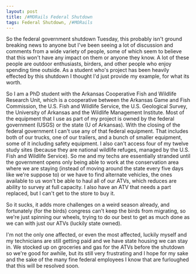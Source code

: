 ```yaml
---
layout: post
title: /#MORails Federal Shutdown
tags: Federal Shutdown, /#MORails
---
```

So the federal government shutdown Tuesday, this probably isn't ground breaking news to anyone but I've been seeing a lot of discussion and comments from a wide variety of people, some of which seem to believe that this won't have any impact on them or anyone they know. A lot of these people are outdoor enthusiasts, birders, and other people who enjoy spending time outside. As a student who's project has been heavily effected by this shutdown I thought I'd just provide my example, for what its worth.



So I am a PhD student with the Arkansas Cooperative Fish and Wildlife Research Unit, which is a cooperative between the Arkansas Game and Fish Commission, the U.S. Fish and Wildlife Service, the U.S. Geological Survey, the University of Arkansas and the Wildlife Management Institute. Most of the equipment that I use as part of my project is owned by the federal government (USGS) or the state (U of Arkansas). With the closing of the federal government I can't use any of that federal equipment. That includes both of our trucks, one of our trailers, and a bunch of smaller equipment, some of it including safety equipment. I also can't access four of my twelve study sites (because they are national wildlife refuges, managed by the U.S. Fish and Wildlife Service). So me and my techs are essentially stranded until the government opens only being able to work at the conservation area where we are staying (instead of moving around the state every five days like we're suppose to) or we have to find alternate vehicles, the ones available to us won't be able to haul all of our ATVs, which reduces are ability to survey at full capacity. I also have an ATV that needs a part replaced, but I can't get to the store to buy it. 



So it sucks, it adds more challenges on a weird season already, and fortunately (for the birds) congress can't keep the birds from migrating, so we're just spinning our wheels, trying to do our best to get as much done as we can with just our ATVs (luckily state owned).




I'm not the only one affected, or even the most affected, luckily myself and my technicians are still getting paid and we have state housing we can stay in. We stocked up on groceries and gas for the ATVs before the shutdown so we're good for awhile, but its still very frustrating and I hope for my sake and the sake of the many fine federal employees I know that are furloughed that this will be resolved soon. 

